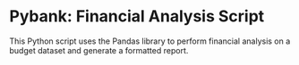 # Pybank: Financial Analysis Script

This Python script uses the Pandas library to perform financial analysis on a budget dataset and generate a formatted report.